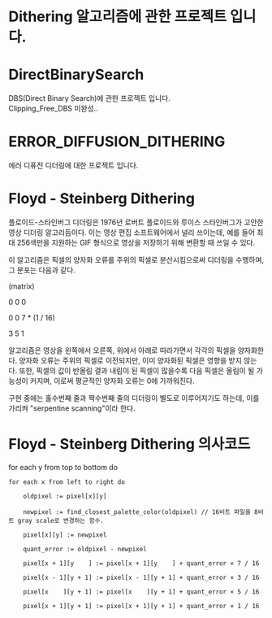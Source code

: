 # Dithering 알고리즘에 관한 프로젝트 입니다.

# DirectBinarySearch
DBS(Direct Binary Search)에 관한 프로젝트 입니다.  
Clipping_Free_DBS 미완성..  
#  

# ERROR_DIFFUSION_DITHERING
에러 디퓨전 디더링에 대한 프로젝트 입니다.

# Floyd - Steinberg Dithering
플로이드-스타인버그 디더링은 1976년 로버트 플로이드와 루이스 스타인버그가 고안한 영상 디더링 알고리듬이다. 이는 영상 편집 소프트웨어에서 널리 쓰이는데, 예를 들어 최대 256색만을 지원하는 GIF 형식으로 영상을 저장하기 위해 변환할 때 쓰일 수 있다.

이 알고리즘은 픽셀의 양자화 오류를 주위의 픽셀로 분산시킴으로써 디더링을 수행하며, 그 분포는 다음과 같다.

   (matrix)

  0    0    0
 
  0    0    7   *  (1 / 16)
 
  3    5    1

알고리즘은 영상을 왼쪽에서 오른쪽, 위에서 아래로 따라가면서 각각의 픽셀을 양자화한다. 양자화 오류는 주위의 픽셀로 이전되지만, 이미 양자화된 픽셀은 영향을 받지 않는다. 또한, 픽셀의 값이 반올림 결과 내림이 된 픽셀이 많을수록 다음 픽셀은 올림이 될 가능성이 커지며, 이로써 평균적인 양자화 오류는 0에 가까워진다.

구현 중에는 홀수번째 줄과 짝수번째 줄의 디더링이 별도로 이루어지기도 하는데, 이를 가리켜 "serpentine scanning"이라 한다.

# Floyd - Steinberg Dithering 의사코드
for each y from top to bottom do

    for each x from left to right do

        oldpixel := pixel[x][y]

        newpixel := find_closest_palette_color(oldpixel) // 16비트 파일을 8비트 gray scale로 변경하는 함수.

        pixel[x][y] := newpixel

        quant_error := oldpixel - newpixel

        pixel[x + 1][y    ] := pixel[x + 1][y    ] + quant_error × 7 / 16

        pixel[x - 1][y + 1] := pixel[x - 1][y + 1] + quant_error × 3 / 16

        pixel[x    ][y + 1] := pixel[x    ][y + 1] + quant_error × 5 / 16

        pixel[x + 1][y + 1] := pixel[x + 1][y + 1] + quant_error × 1 / 16
